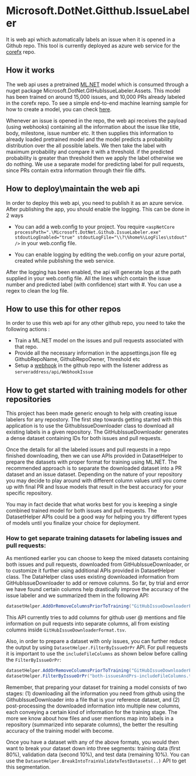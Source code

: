 # Microsoft.DotNet.Gitthub.IssueLabeler

It is web api which automatically labels an issue when it is opened in a Github repo. This tool is currently deployed as azure web service for the [corefx](https://github.com/dotnet/corefx.git) repo.

## How it works
The web api uses a pretrained [ML.NET](https://github.com/dotnet/machinelearning) model which is consumed through a nuget package Microsoft.DotNet.GitHubIssueLabeler.Assets. This model has been trained on around 15,000 issues, and 10,000 PRs already labeled in the corefx repo. To see a simple end-to-end machine learning sample for how to create a model, you can check [here](https://github.com/dotnet/machinelearning-samples/tree/master/samples/csharp/end-to-end-apps/MulticlassClassification-GitHubLabeler).

Whenever an issue is opened in the repo, the web api receives the payload (using webhooks) containing all the information about the issue like title, body, milestone, issue number etc. It then supplies this information to already loaded pretrained model and the model predicts a probability distribution over the all possible labels. We then take the label with maximum probability and compare it with a threshold. if the predicted probability is greater than threshold then we apply the label otherwise we do nothing. We use a separate model for predicting label for pull requests, since PRs contain extra information through their file diffs. 

## How to deploy\maintain the web api
In order to deploy this web api, you need to publish it as an azure service. After publishing the app, you should enable the logging. This can be done in 2 ways
- You can add a web.config to your project. You require 
```<aspNetCore processPath=".\Microsoft.DotNet.Github.IssueLabeler.exe" stdoutLogEnabled="true" stdoutLogFile="\\?\%home%\LogFiles\stdout" />``` in your web.config file.

- You can enable logging by editing the web.config on your azure portal, created while publishing the web service.

After the logging has been enabled, the api will generate logs at the path supplied in your web.config file. All the lines which contain the issue number and predicted label (with confidence) start with #. You can use a regex to clean the log file.

## How to use this for other repos
In order to use this web api for any other github repo, you need to take the following actions :

- Train a ML.NET model on the issues and pull requests associated with that repo.
- Provide all the necessary information in the appsettings.json file eg GithubRepoName, GithubRepoOwner, Threshold etc
- Setup a [webhook](https://developer.github.com/webhooks/creating/) in the github repo with the listener address as ```serveraddress/api/WebhookIssue```

## How to get started with training models for other repositories
This project has been made generic enough to help with creating issue labelers for any repostory. The first step towards getting started with this application is to use the GithubIssueDownloader class to download all existing labels in a given repository. The GitHubIssueDownloader generates a dense dataset containing IDs for both issues and pull requests.

Once the details for all the labeled issues and pull requests in a repo finished downloading, then we can use APIs provided in DatasetHelper to prepare the datasets with proper format for training using ML.NET. The recommended approach is to separate the downloaded dataset into a PR dataset and an issue dataset. Depending on the nature of your repository you may decide to play around with different column values until you come up with final PR and Issue models that result in the best accuracy for your specific repository.

You may in fact decide that what works best for you is keeping a single combined trained model for both issues and pull requests. The DatasetHelper APIs could be a good way for helping you try different types of models until you finalize your choice for deployment.

### How to get separate training datasets for labeling issues and pull requests: 
As mentioned earlier you can choose to keep the mixed datasets containing both issues and pull requests, downloaded from GitHubIssueDownloader, or to customize it further using additional APIs provided in DatasetHelper class. The DataHelper class uses existing downloaded information from GitHubIssueDownloader to add or remove columns. So far, by trial and error we have found certain columns help drastically improve the accuracy of the issue labeler and we summarized them in the following API:

```C#
datasetHelper.AddOrRemoveColumnsPriorToTraining("GitHubIssueDownloaderFormat.tsv", "ready-to-train-with-both-issuesAndPrs.tsv");
```
This API currently tries to add columns for github user @ mentions and file information on pull requests into separate columns, all from existing columns inside `GitHubIssueDownloaderFormat.tsv`. 

Also, in order to prepare a dataset with only issues, you can further reduce the output by using `DatasetHelper.FilterByIssueOrPr` API. For pull requests it is important to use the `includeFileColumns` as shown below before calling the `FilterByIssueOrPr`:
```C#
datasetHelper.AddOrRemoveColumnsPriorToTraining("GitHubIssueDownloaderFormat.tsv", "both-issuesAndPrs-includeFileColumns.tsv", includeFileColumns: true);
datasetHelper.FilterByIssueOrPr("both-issuesAndPrs-includeFileColumns.tsv", "only-prs.tsv");
``` 
Remember, that preparing your dataset for training a model consists of two stages: (1) downloading all the information you need from github using the GithubIssueDownloader into a file that is your reference dataset, and (2) post-processing the downloaded information into multiple new columns, each conveying a certain kind of information for the training stage. The more we know about how files and user mentions map into labels in a repository (summarized into separate columns), the better the resulting accuracy of the training model with become. 

Once you have a dataset with any of the above formats, you would then want to break your dataset down into three segments: training data (first 80%), validation data (second 10%), and test data (remaining 10%). You can use the `DatasetHelper.BreakIntoTrainValidateTestDatasets(..)` API to get this segmentation.
